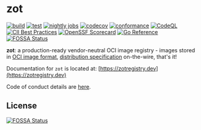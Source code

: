 # zot
[![build](https://github.com/project-zot/zot/actions/workflows/build.yaml/badge.svg?branch=main)](https://github.com/project-zot/zot/actions/workflows/build.yaml) [![test](https://github.com/project-zot/zot/actions/workflows/test.yaml/badge.svg?branch=main)](https://github.com/project-zot/zot/actions/workflows/test.yaml) [![nightly jobs](https://github.com/project-zot/zot/actions/workflows/nightly.yaml/badge.svg)](https://github.com/project-zot/zot/actions/workflows/nightly.yaml) [![codecov](https://codecov.io/gh/project-zot/zot/branch/main/graph/badge.svg?token=US6rAoFYoc)](https://codecov.io/gh/project-zot/zot) [![conformance](https://github.com/project-zot/zot/actions/workflows/oci-conformance-action.yaml/badge.svg)](https://github.com/project-zot/zot/actions/workflows/oci-conformance-action.yaml) [![CodeQL](https://github.com/project-zot/zot/actions/workflows/codeql-analysis.yml/badge.svg)](https://github.com/project-zot/zot/actions/workflows/codeql-analysis.yml) [![CII Best Practices](https://bestpractices.coreinfrastructure.org/projects/5425/badge)](https://bestpractices.coreinfrastructure.org/projects/5425) [![OpenSSF Scorecard](https://api.securityscorecards.dev/projects/github.com/project-zot/zot/badge)](https://securityscorecards.dev/viewer/?uri=github.com/project-zot/zot) [![Go Reference](https://pkg.go.dev/badge/zotregistry.dev/zot.svg)](https://pkg.go.dev/zotregistry.dev/zot) [![FOSSA Status](https://app.fossa.com/api/projects/git%2Bgithub.com%2Fproject-zot%2Fzot.svg?type=shield)](https://app.fossa.com/projects/git%2Bgithub.com%2Fproject-zot%2Fzot?ref=badge_shield)

**zot**: a production-ready vendor-neutral OCI image registry - images stored in [OCI image format](https://github.com/opencontainers/image-spec), [distribution specification](https://github.com/opencontainers/distribution-spec) on-the-wire, that's it!

Documentation for `zot` is located at: [https://zotregistry.dev](https://zotregistry.dev)

Code of conduct details are [here](CODE_OF_CONDUCT.md).


## License
[![FOSSA Status](https://app.fossa.com/api/projects/git%2Bgithub.com%2Fproject-zot%2Fzot.svg?type=large)](https://app.fossa.com/projects/git%2Bgithub.com%2Fproject-zot%2Fzot?ref=badge_large)
